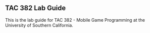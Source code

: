 ## TAC 382 Lab Guide

This is the lab guide for TAC 382 - Mobile Game Programming at the University of Southern California.
